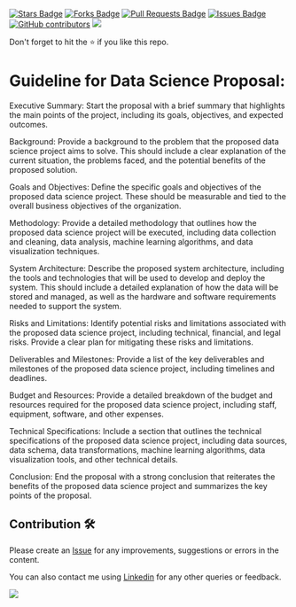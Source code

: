 <a href="https://github.com/drshahizan/special-topic-data-engineering/stargazers"><img src="https://img.shields.io/github/stars/drshahizan/special-topic-data-engineering" alt="Stars Badge"/></a>
<a href="https://github.com/drshahizan/special-topic-data-engineering/network/members"><img src="https://img.shields.io/github/forks/drshahizan/special-topic-data-engineering" alt="Forks Badge"/></a>
<a href="https://github.com/drshahizan/special-topic-data-engineering/pulls"><img src="https://img.shields.io/github/issues-pr/drshahizan/special-topic-data-engineering" alt="Pull Requests Badge"/></a>
<a href="https://github.com/drshahizan/special-topic-data-engineering/issues"><img src="https://img.shields.io/github/issues/drshahizan/special-topic-data-engineering" alt="Issues Badge"/></a>
<a href="https://github.com/drshahizan/special-topic-data-engineering/graphs/contributors"><img alt="GitHub contributors" src="https://img.shields.io/github/contributors/drshahizan/special-topic-data-engineering?color=2b9348"></a>
![](https://visitor-badge.glitch.me/badge?page_id=drshahizan/special-topic-data-engineering)

Don't forget to hit the :star: if you like this repo.

# Guideline for Data Science Proposal:

Executive Summary:
Start the proposal with a brief summary that highlights the main points of the project, including its goals, objectives, and expected outcomes.

Background:
Provide a background to the problem that the proposed data science project aims to solve. This should include a clear explanation of the current situation, the problems faced, and the potential benefits of the proposed solution.

Goals and Objectives:
Define the specific goals and objectives of the proposed data science project. These should be measurable and tied to the overall business objectives of the organization.

Methodology:
Provide a detailed methodology that outlines how the proposed data science project will be executed, including data collection and cleaning, data analysis, machine learning algorithms, and data visualization techniques.

System Architecture:
Describe the proposed system architecture, including the tools and technologies that will be used to develop and deploy the system. This should include a detailed explanation of how the data will be stored and managed, as well as the hardware and software requirements needed to support the system.

Risks and Limitations:
Identify potential risks and limitations associated with the proposed data science project, including technical, financial, and legal risks. Provide a clear plan for mitigating these risks and limitations.

Deliverables and Milestones:
Provide a list of the key deliverables and milestones of the proposed data science project, including timelines and deadlines.

Budget and Resources:
Provide a detailed breakdown of the budget and resources required for the proposed data science project, including staff, equipment, software, and other expenses.

Technical Specifications:
Include a section that outlines the technical specifications of the proposed data science project, including data sources, data schema, data transformations, machine learning algorithms, data visualization tools, and other technical details.

Conclusion:
End the proposal with a strong conclusion that reiterates the benefits of the proposed data science project and summarizes the key points of the proposal.

## Contribution 🛠️
Please create an [Issue](https://github.com/drshahizan/special-topic-data-engineering/issues) for any improvements, suggestions or errors in the content.

You can also contact me using [Linkedin](https://www.linkedin.com/in/drshahizan/) for any other queries or feedback.

![](https://visitor-badge.glitch.me/badge?page_id=drshahizan)
